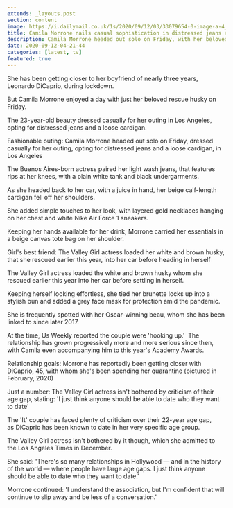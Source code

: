 ```yaml
---
extends: _layouts.post
section: content
image: https://i.dailymail.co.uk/1s/2020/09/12/03/33079654-0-image-a-4_1599879380919.jpg 
title: Camila Morrone nails casual sophistication in distressed jeans and loose caridgan 
description: Camila Morrone headed out solo on Friday, with her beloved rescue husky, in Los Angeles. 
date: 2020-09-12-04-21-44 
categories: [latest, tv] 
featured: true 
--- 
```

She has been getting closer to her boyfriend of nearly three years, Leonardo DiCaprio, during lockdown. 

But Camila Morrone enjoyed a day with just her beloved rescue husky on Friday.   

The 23-year-old beauty dressed casually for her outing in Los Angeles, opting for distressed jeans and a loose cardigan.

Fashionable outing: Camila Morrone headed out solo on Friday, dressed casually for her outing, opting for distressed jeans and a loose cardigan, in Los Angeles 

The Buenos Aires-born actress paired her light wash jeans, that features rips at her knees, with a plain white tank and black undergarments. 

As she headed back to her car, with a juice in hand, her beige calf-length cardigan fell off her shoulders. 

She added simple touches to her look, with layered gold necklaces hanging on her chest and white Nike Air Force 1 sneakers. 

Keeping her hands available for her drink, Morrone carried her essentials in a beige canvas tote bag on her shoulder. 

Girl's best friend: The Valley Girl actress loaded her white and brown husky, that she rescued earlier this year, into her car before heading in herself 

The Valley Girl actress loaded the white and brown husky whom she rescued earlier this year into her car before settling in herself.  

Keeping herself looking effortless, she tied her brunette locks up into a stylish bun and added a grey face mask for protection amid the pandemic. 

She is frequently spotted with her Oscar-winning beau, whom she has been linked to since later 2017.    

At the time, Us Weekly reported the couple were 'hooking up.'  The relationship has grown progressively more and more serious since then, with Camila even accompanying him to this year's Academy Awards. 

Relationship goals: Morrone has reportedly been getting closer with DiCaprio, 45, with whom she's been spending her quarantine (pictured in February, 2020)

Just a number: The Valley Girl actress isn't bothered by criticism of their age gap, stating: 'I just think anyone should be able to date who they want to date'

The 'It' couple has faced plenty of criticism over their 22-year age gap, as DiCaprio has been known to date in her very specific age group.

The Valley Girl actress isn't bothered by it though, which she admitted to the Los Angeles Times in December.

She said: 'There's so many relationships in Hollywood — and in the history of the world — where people have large age gaps. I just think anyone should be able to date who they want to date.'

Morrone continued: 'I understand the association, but I'm confident that will continue to slip away and be less of a conversation.'

